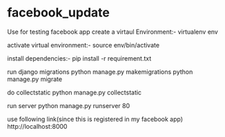 # facebook_update
Use for testing facebook app 
create a virtaul Environment:-
virtualenv env

activate virtual environment:-
source env/bin/activate

install dependencies:-
pip install -r requirement.txt

run django migrations
python manage.py makemigrations
python manage.py migrate

do collectstatic
python manage.py collectstatic

run server
python manage.py runserver 80

use following link(since this is registered in my facebook app)
http://localhost:8000
